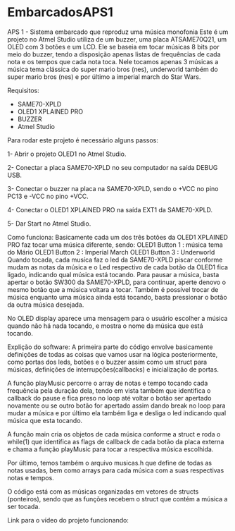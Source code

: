 # EmbarcadosAPS1
APS 1 -  Sistema embarcado que reproduz uma música monofonia
Este é um projeto no Atmel Studio utiliza de um buzzer, uma placa ATSAME70Q21, um OLED com 3 botões e um LCD. Ele se baseia em tocar músicas 8 bits por meio do buzzer, tendo a disposição apenas listas de frequências de cada nota e os tempos que cada nota toca.
Nele tocamos apenas 3 músicas a música tema clássica do super mario bros (nes), underworld também do super mario bros (nes) e por último a imperial march do Star Wars.

Requisitos: 

- SAME70-XPLD
- OLED1 XPLAINED PRO
- BUZZER
- Atmel Studio

Para rodar este projeto é necessário alguns passos:

1- Abrir o projeto OLED1 no Atmel Studio.

2- Conectar a placa SAME70-XPLD no seu computador na saída DEBUG USB.

3- Conectar o buzzer na placa na SAME70-XPLD, sendo o +VCC no pino PC13 e -VCC no pino +VCC.

4- Conectar o OLED1 XPLAINED PRO na saída EXT1 da SAME70-XPLD.

5- Dar Start no Atmel Studio.

Como funciona:
Basicamente cada um dos três botões da OLED1 XPLAINED PRO faz tocar uma música diferente, sendo:
OLED1 Button 1 : música tema do Mário
OLED1 Button 2 : Imperial March 
OLED1 Button 3 : Underworld
Quando tocada, cada musíca faz o led da SAME70-XPLD piscar conforme mudam as notas da música e o Led respectivo de cada botão da OLED1 fica ligado, indicando qual música está tocando. 
Para pausar a música, basta apertar o botão SW300 da SAME70-XPLD, para continuar, aperte denovo o mesmo botão que a música voltara a tocar.
Também é possível trocar de música enquanto uma música ainda está tocando, basta pressionar o botão da outra música desejada.

No OLED display aparece uma mensagem para o usuário escolher a música quando não há nada tocando, e mostra o nome da música que está tocando.

Explição do software:
A primeira parte do código envolve basicamente definições de todas as coisas que vamos usar na lógica posteriormente, como portas dos leds, botões e o buzzer assim como um struct para músicas, definições de interrupções(callbacks) e inicialização de portas.

A função playMusic percorre o array de notas e tempo tocando cada frequência pela duração dela, tendo em vista também que identifica o callback do pause e fica preso no loop até voltar o botão ser apertado novamente ou se outro botão for apertado assim dando break no loop para mudar a música e por último ela também liga e desliga o led indicando qual música que esta tocando.

A função main cria os objetos de cada música conforme a struct e roda o while(1) que identifica as flags de callback de cada botão da placa externa e chama a função playMusic para tocar a respectiva música escolhida. 

Por último, temos também o arquivo musicas.h que define de todas as notas usadas, bem como arrays para cada música com a suas respectivas notas e tempos.

O código está com as músicas organizadas em vetores de structs (ponteiros), sendo que as funções recebem o struct que contém a música a ser tocada.

Link para o vídeo do projeto funcionando:
